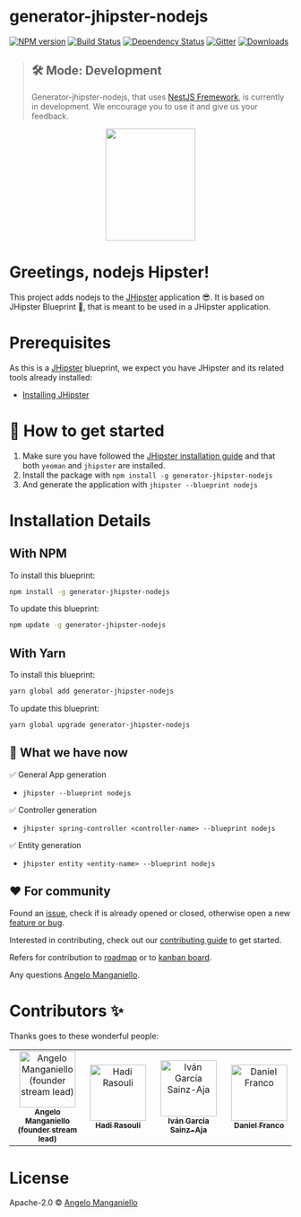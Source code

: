 # generator-jhipster-nodejs
[![NPM version][npm-image]][npm-url] [![Build Status][travis-image]][travis-url] [![Dependency Status][daviddm-image]][daviddm-url] [![Gitter](https://badges.gitter.im/generator-jhipster-nodejs/community.svg)](https://gitter.im/generator-jhipster-nodejs/community?utm_source=badge&utm_medium=badge&utm_campaign=pr-badge) [![Downloads][npmcharts-image]][npmcharts-url]

> ## 🛠 Mode: Development
>
> Generator-jhipster-nodejs, that uses [NestJS Fremework](https://nestjs.com/), is currently in development. We encourage you to use it and give us your feedback.

<div align="center">
	<a href="https://github.com/jhipster/generator-jhipster-nodejs">
		<img width="160" height="200" src="https://github.com/jhipster/generator-jhipster-nodejs/blob/master/logo-nhipster.png">
	</a>
</div>


# Greetings, nodejs Hipster!

This project adds nodejs to the [JHipster](https://www.jhipster.tech/) application 😎. It is based on JHipster Blueprint 🔵, that is meant to be used in a JHipster application.


# Prerequisites

As this is a [JHipster](https://www.jhipster.tech/) blueprint, we expect you have JHipster and its related tools already installed:

- [Installing JHipster](https://www.jhipster.tech/installation/)

# 🚀 How to get started

1. Make sure you have followed the [JHipster installation guide](https://www.jhipster.tech/installation) and that both `yeoman` and `jhipster` are installed.
2. Install the package with `npm install -g generator-jhipster-nodejs`
3. And generate the application with `jhipster --blueprint nodejs`


# Installation Details

## With NPM

To install this blueprint:

```bash
npm install -g generator-jhipster-nodejs
```

To update this blueprint:

```bash
npm update -g generator-jhipster-nodejs
```

## With Yarn

To install this blueprint:

```bash
yarn global add generator-jhipster-nodejs
```

To update this blueprint:

```bash
yarn global upgrade generator-jhipster-nodejs
```

## 🚦 What we have now

✅ General App generation 
   - `jhipster --blueprint nodejs`

✅ Controller generation
   - `jhipster spring-controller <controller-name> --blueprint nodejs`
  
✅ Entity generation
   - `jhipster entity <entity-name> --blueprint nodejs`

## ❤️ For community

Found an [issue](https://github.com/jhipster/generator-jhipster-nodejs/issues), check if is already opened or closed, otherwise open a new [feature or bug](https://github.com/jhipster/generator-jhipster-nodejs/issues/new/choose).

Interested in contributing, check out our [contributing guide](https://github.com/jhipster/generator-jhipster-nodejs/blob/master/CONTRIBUTING.md) to get started.

Refers for contribution to [roadmap](https://github.com/jhipster/generator-jhipster-nodejs/blob/master/ROADMAP.md) or to [kanban board](https://github.com/jhipster/generator-jhipster-nodejs/projects/1?fullscreen=true).

Any questions [Angelo Manganiello](mailto:angelo.mang@libero.it).


# Contributors ✨

Thanks goes to these wonderful people:

<table><tr><td align="center"><a href="https://github.com/amanganiello90"><img src="https://avatars3.githubusercontent.com/u/20536757?s=400&v=4" width="100px;" alt="Angelo Manganiello (founder stream lead)"/><br/><sub><b>Angelo Manganiello</b><br/><b>(founder stream lead)</b></sub></a></td><td align="center"><a href="https://github.com/hadirsa"><img src="https://avatars2.githubusercontent.com/u/3942854?s=400&v=4" width="100px;" alt="Hadi Rasouli"/><br /><sub><b>Hadi Rasouli</b></sub></a></td><td align="center"><a href="https://github.com/ivangsa"><img src="https://avatars1.githubusercontent.com/u/1246876?s=400&v=4" width="100px;" alt="Iván García Sainz-Aja"/><br /><sub><b>Iván García Sainz-Aja</b></sub></a></td><td align="center"><a href="https://github.com/DanielFran"><img src="https://avatars1.githubusercontent.com/u/3706415?s=400&v=4" width="100px;" alt="Daniel Franco"/><br /><sub><b>Daniel Franco</b></sub></a></td></tr></table>


# License

Apache-2.0 © [Angelo Manganiello](https://github.com/amanganiello90)


[npm-image]: https://img.shields.io/npm/v/generator-jhipster-nodejs.svg
[npm-url]: https://npmjs.org/package/generator-jhipster-nodejs
[travis-image]: https://travis-ci.com/jhipster/generator-jhipster-nodejs.svg?branch=master
[travis-url]: https://travis-ci.com/jhipster/generator-jhipster-nodejs
[daviddm-image]: https://david-dm.org/jhipster/generator-jhipster-nodejs.svg?theme=shields.io
[daviddm-url]: https://david-dm.org/jhipster/generator-jhipster-nodejs
[npmcharts-image]: https://img.shields.io/npm/dm/generator-jhipster-nodejs.svg?label=Downloads&style=flat
[npmcharts-url]: https://npmcharts.com/compare/generator-jhipster-nodejs
